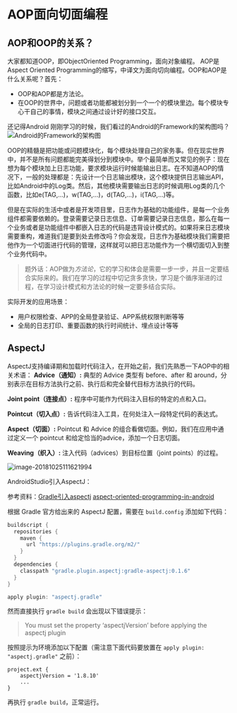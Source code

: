 # AOP面向切面编程

## AOP和OOP的关系？

大家都知道OOP，即ObjectOriented Programming，面向对象编程。
AOP是Aspect Oriented Programming的缩写，中译文为面向切向编程。OOP和AOP是什么关系呢？首先：

- OOP和AOP都是方法论。
- 在OOP的世界中，问题或者功能都被划分到一个一个的模块里边。每个模块专心干自己的事情，模块之间通过设计好的接口交互。

还记得Android 刚刚学习的时候，我们看过的Android的Framework的架构图吗？
![Android的Framework的架构图](https://ws1.sinaimg.cn/large/006tNbRwly1fwka7ydesij31kw0rk7f5.jpg)

​	OOP的精髓是把功能或问题模块化，每个模块处理自己的家务事。但在现实世界中，并不是所有问题都能完美得划分到模块中。举个最简单而又常见的例子：现在想为每个模块加上日志功能，要求模块运行时候能输出日志。在不知道AOP的情况下，一般的处理都是：先设计一个日志输出模块，这个模块提供日志输出API，比如Android中的Log类。然后，其他模块需要输出日志的时候调用Log类的几个函数，比如e(TAG,...)，w(TAG,...)，d(TAG,...)，i(TAG,...)等。

​	但是在实际的生活中或者是开发项目里，日志作为基础的功能组件，是每一个业务组件都需要依赖的。登录需要记录日志信息、订单需要记录日志信息，那么在每一个业务或者是功能组件中都嵌入日志的代码是违背设计模式的。如果将来日志模块需要重构，难道我们是要到处去修改吗？你会发现，日志作为基础模块我们需要把他作为一个切面进行代码的管理，这样就可以把日志功能作为一个横切面切入到整个业务代码中。

> 题外话：AOP做为*方法论*，它的学习和体会是需要一步一步，并且一定要结合实际来的。我们在学习的过程中切记贪多贪快，学习是个循序渐进的过程，在学习设计模式和方法论的时候一定要多结合实际。

实际开发的应用场景：

- 用户权限检查、APP的全局登录验证、APP系统权限判断等等
- 全局的日志打印、重要函数的执行时间统计、埋点设计等等



## AspectJ

AspectJ支持编译期和加载时代码注入，在开始之前，我们先熟悉一下AOP中的相关术语：
**Advice（通知）:** 典型的 Advice 类型有 before、after 和 around，分别表示在目标方法执行之前、执行后和完全替代目标方法执行的代码。

**Joint point（连接点）:** 程序中可能作为代码注入目标的特定的点和入口。

**Pointcut（切入点）:** 告诉代码注入工具，在何处注入一段特定代码的表达式。

**Aspect（切面）:** Pointcut 和 Advice 的组合看做切面。例如，我们在应用中通过定义一个 pointcut 和给定恰当的advice，添加一个日志切面。

**Weaving（织入）:** 注入代码（advices）到目标位置（joint points）的过程。

![image-20181025111621994](https://ws4.sinaimg.cn/large/006tNbRwly1fwkat19346j31120muq66.jpg)

AndroidStudio引入AspectJ：

参考资料：[Gradle引入aspectj](https://plugins.gradle.org/plugin/aspectj.gradle)
        [aspect-oriented-programming-in-android](https://fernandocejas.com/2014/08/03/aspect-oriented-programming-in-android)

根据 Gradle 官方给出来的 AspectJ 配置，需要在 `build.config` 添加如下代码：

```groovy
buildscript {
  repositories {
    maven {
      url "https://plugins.gradle.org/m2/"
    }
  }
  dependencies {
    classpath "gradle.plugin.aspectj:gradle-aspectj:0.1.6"
  }
}

apply plugin: "aspectj.gradle"
```

然而直接执行 `gradle build` 会出现以下错误提示：

> You must set the property ‘aspectjVersion’ before applying the aspectj plugin

按照提示为环境添加以下配置（需注意下面代码要放置在 `apply plugin: "aspectj.gradle"` 之前）：

```
project.ext {
    aspectjVersion = '1.8.10'
    ...
}
```

再执行 `gradle build`，正常运行。



